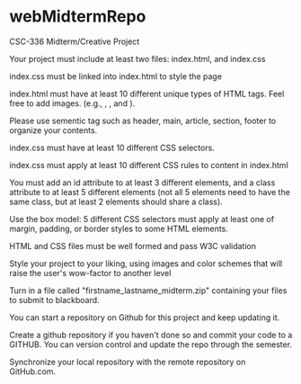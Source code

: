 # webMidtermRepo
CSC-336 Midterm/Creative Project

Your project must include at least two files: index.html, and index.css

index.css must be linked into index.html to style the page

index.html must have at least 10 different unique types of HTML tags. Feel free to add images. (e.g., <html>, <head>, and <body>).

Please use sementic tag such as header, main, article, section, footer to organize your contents.

index.css must have at least 10 different CSS selectors.

index.css must apply at least 10 different CSS rules to content in index.html

You must add an id attribute to at least 3 different elements, and a class attribute to at least 5 different elements (not all 5 elements need to have the same class, but at least 2 elements should share a class).

Use the box model: 5 different CSS selectors must apply at least one of margin, padding, or border styles to some HTML elements.

HTML and CSS files must be well formed and pass W3C validation

Style your project to your liking, using images and color schemes that will raise the user's wow-factor to another level

Turn in a file called "firstname_lastname_midterm.zip" containing your files to submit to blackboard.

You can start a repository on Github for this project and keep updating it.

Create a github repository if you haven't done so and commit your code to a GITHUB. You can version control and update the repo through the semester. 

Synchronize your local repository with the remote repository on GitHub.com.

